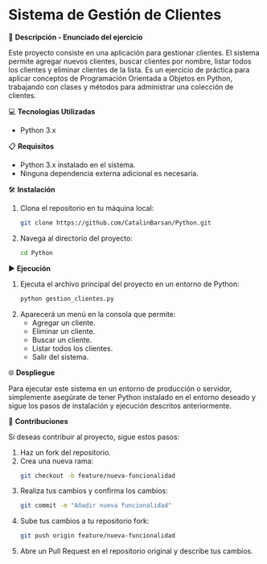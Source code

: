 
# Sistema de Gestión de Clientes

📄 **Descripción - Enunciado del ejercicio**

Este proyecto consiste en una aplicación para gestionar clientes. El sistema permite agregar nuevos clientes, buscar clientes por nombre, listar todos los clientes y eliminar clientes de la lista. Es un ejercicio de práctica para aplicar conceptos de Programación Orientada a Objetos en Python, trabajando con clases y métodos para administrar una colección de clientes.

💻 **Tecnologías Utilizadas**

- Python 3.x

📋 **Requisitos**

- Python 3.x instalado en el sistema.
- Ninguna dependencia externa adicional es necesaria.

🛠️ **Instalación**

1. Clona el repositorio en tu máquina local:
   ```bash
   git clone https://github.com/CatalinBarsan/Python.git
   ```
2. Navega al directorio del proyecto:
   ```bash
   cd Python
   ```

▶️ **Ejecución**

1. Ejecuta el archivo principal del proyecto en un entorno de Python:
   ```bash
   python gestion_clientes.py
   ```
2. Aparecerá un menú en la consola que permite:
   - Agregar un cliente.
   - Eliminar un cliente.
   - Buscar un cliente.
   - Listar todos los clientes.
   - Salir del sistema.

🌐 **Despliegue**

Para ejecutar este sistema en un entorno de producción o servidor, simplemente asegúrate de tener Python instalado en el entorno deseado y sigue los pasos de instalación y ejecución descritos anteriormente.

🤝 **Contribuciones**

Si deseas contribuir al proyecto, sigue estos pasos:

1. Haz un fork del repositorio.
2. Crea una nueva rama:
   ```bash
   git checkout -b feature/nueva-funcionalidad
   ```
3. Realiza tus cambios y confirma los cambios:
   ```bash
   git commit -m "Añadir nueva funcionalidad"
   ```
4. Sube tus cambios a tu repositorio fork:
   ```bash
   git push origin feature/nueva-funcionalidad
   ```
5. Abre un Pull Request en el repositorio original y describe tus cambios.
